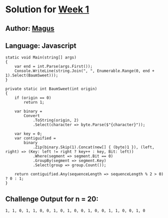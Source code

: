# Solution for [Week 1](Challenge)
## Author: [Magus](https://what.thedailywtf.com/user/magus)

<a name="CSharp"></a>
## Language: Javascript

```
static void Main(string[] args)
{
	var end = int.Parse(args.First());
	Console.WriteLine(string.Join(", ", Enumerable.Range(0, end + 1).Select(BaumSweet)));
}

private static int BaumSweet(int origin)
{
	if (origin == 0)
		return 1;

	var binary =
		Convert
			.ToString(origin, 2)
			.Select(character => byte.Parse($"{character}"));

	var key = 0;
	var contiguified =
		binary
			.Zip(binary.Skip(1).Concat(new[] { (byte)1 }), (left, right) => (Key: left != right ? key++ : key, Bit: left))
			.Where(segment => segment.Bit == 0)
			.GroupBy(segment => segment.Key)
			.Select(group => group.Count());

	return contiguified.Any(sequenceLength => sequenceLength % 2 > 0) ? 0 : 1;
}
```

## Challenge Output for n = 20:
```
1, 1, 0, 1, 1, 0, 0, 1, 0, 1, 0, 0, 1, 0, 0, 1, 1, 0, 0, 1, 0
```